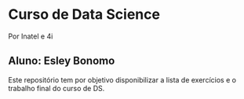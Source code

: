 # Curso de Data Science
  Por Inatel e 4i

## Aluno: Esley Bonomo

  Este repositório tem por objetivo disponibilizar a lista de exercícios e o trabalho final do curso de DS.